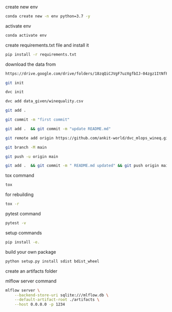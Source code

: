 create new env

```bash
conda create new -n env python=3.7 -y
```

activate env

```bash
conda activate env
```

create requirements.txt file and install it

```bash
pip install -r requirements.txt
```

download the data from

```bash
https://drive.google.com/drive/folders/18zqQiCJVgF7uzXgfbIJ-04zgz1ItNfF5?usp=sharing
```

```bash
git init
```

```bash
dvc init
```

```bash
dvc add data_given/winequality.csv
```

```bash
git add .
```

```bash
git commit -m "first commit"
```

```bash
git add .  && git commit -m "update README.md"
```

```bash
git remote add origin https://github.com/ankit-world/dvc_mlops_wineq.git
```

```bash
git branch -M main
```

```bash
git push -u origin main
```

```bash
git add .  && git commit -m " README.md updated" && git push origin main
```


tox command
```bash
tox
```

for rebuilding
```bash
tox -r
```

pytest command
```bash
pytest -v
```

setup commands
```bash
pip install -e.
```

build your own package
```bash
python setup.py install sdist bdist_wheel
```

create an artifacts folder

mlflow server command
```bash
mlflow server \
    --backend-store-uri sqlite:///mlflow.db \
    --default-artifact-root ./artifacts \
    --host 0.0.0.0 -p 1234
```